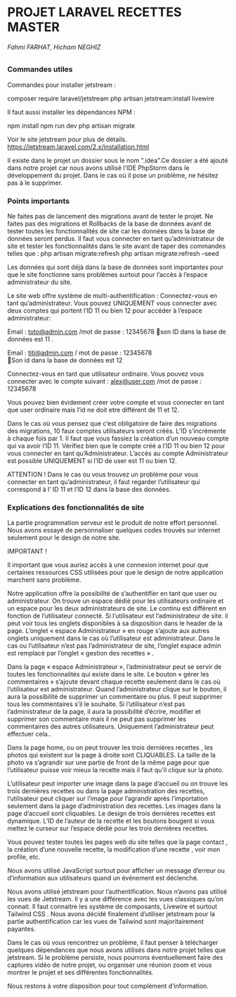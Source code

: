 # PROJET LARAVEL RECETTES MASTER
###### Fahmi FARHAT, Hicham NEGHIZ

### Commandes utiles

Commandes pour installer jetstream : 

composer require laravel/jetstream
php artisan jetstream:install livewire

 Il faut aussi installer les dépendances NPM :

 npm install npm run dev
 php artisan migrate 

Voir le site jetstream pour plus de détails. https://jetstream.laravel.com/2.x/installation.html

Il existe dans le projet un dossier sous le nom ".idea".Ce dossier a été ajouté dans notre projet car nous avons utilisé l'IDE PhpStorm dans le développement du projet. Dans le cas où il pose un problème, ne hésitez pas à le supprimer. 

### Points importants

Ne faites pas de lancement des migrations avant de tester le projet. 
Ne faites pas des migrations et Rollbacks de la base de données avant de tester toutes les fonctionnalités de site car les données dans la base de données seront perdus. Il faut vous connecter en tant qu’administrateur de site et tester  les fonctionnalités dans le site avant de taper des commandes telles que :
php artisan migrate:refresh
php artisan migrate:refresh –seed 

 Les données qui sont déjà dans la base de données sont importantes pour que le site fonctionne sans problèmes surtout pour l’accès à l’espace administrateur du site. 

Le site web offre système de multi-authentification : 
Connectez-vous en tant qu’administrateur. Vous pouvez UNIQUEMENT vous connecter avec deux comptes qui portent l’ID 11 ou bien 12 pour accéder à l’espace administrateur: 

Email : toto@admin.com  /mot de passe : 12345678 
son ID dans la base de données est 11 . 

Email : titi@admin.com / mot de passe : 12345678  
Son id dans la base de données est 12

Connectez-vous en tant que utilisateur ordinaire. Vous pouvez vous connecter avec le compte suivant :
alex@user.com /mot de passe : 12345678 

Vous pouvez  bien évidement créer votre compte et vous connecter en tant que user ordinaire mais l’id ne doit etre différent de 11 et 12.


Dans le cas où vous pensez que c’est obligatoire de faire des migrations des migrations, 10 faux comptes utilisateurs seront créés. L’ID s’incrémente à chaque fois par 1.  Il faut que vous fassiez la création d’un nouveau compte qui va avoir l’ID 11. Vérifiez bien que le compte créé a l’ID 11 ou bien 12 pour  vous connecter en tant qu’Administrateur.  L’accès au compte Administrateur est possible UNIQUEMENT si l’ID de user est 11 ou bien 12. 

ATTENTION !
Dans le cas ou vous trouvez un problème pour vous connecter en tant qu’administrateur, il faut regarder l’utilisateur qui correspond à l’ ID 11 et l’ID 12 dans la base des données.


### Explications des fonctionnalités de site 

La partie programmation serveur est le produit de notre effort personnel. Nous avons essayé de personnaliser quelques codes trouvés sur internet seulement pour le design de notre site. 

IMPORTANT !

Il important que vous auriez accès à une connexion internet pour que certaines ressources CSS utilisées pour que le design de notre application marchent sans problème. 

Notre application offre la possibilité de s’authentifier en tant que user ou administrateur. On trouve un espace dédié pour les utilisateurs ordinaire et un espace pour les deux administrateurs de site. Le continu est différent en fonction de l’utilisateur connecté. Si l’utilisateur est l’administrateur de site. il peut voir tous les onglets disponibles à sa disposition dans le header de la page. L’onglet « espace Administrateur »  en rouge s’ajoute aux autres onglets uniquement dans le cas où l’utilisateur est administrateur. Dans le cas ou l’utilisateur n’est pas l’administrateur de site, l’onglet espace admin est remplacé par l’onglet « gestion des recettes » . 

Dans la page « espace Administrateur », l’administrateur peut se servir de toutes les fonctionnalités qui existe dans le site. Le bouton « gérer les commentaires » s’ajoute devant chaque recette seulement dans le cas où l’utilisateur est administrateur. Quand l’administrateur clique sur le bouton, il aura la possibilité de supprimer un commentaire ou plus. Il peut supprimer tous les commentaires s’il le souhaite. Si l’utilisateur n’est pas l’administrateur de la page, il aura la possibilité d’écrire, modifier et supprimer son commentaire mais il ne peut pas supprimer les commentaires des autres utilisateurs. Uniquement l’administrateur peut effectuer cela.. 

Dans la page home, ou on peut trouver les trois dernières recettes , les photos qui existent sur la page à droite sont CLIQUABLES. La taille de la photo va s’agrandir sur une partie de front de la même page pour que l’utilisateur puisse voir mieux la recette mais il faut qu’il clique sur la photo. 

L’utilisateur peut importer une image dans la page d’accueil ou on trouve les trois dernières recettes ou dans la page administration des recettes, l’utilisateur peut cliquer sur l’image pour l’agrandir après l’importation seulement dans la page d’administration des recettes. Les images dans la page d’accueil sont cliquables. Le design de trois dernières recettes est dynamique. L’ID de l’auteur de la recette et les boutons bougent si vous mettez le curseur sur l’espace dédié pour les trois dernières recettes. 

Vous pouvez tester toutes les pages web du site telles que la page contact , la création d’une nouvelle recette, la modification d’une recette , voir mon profile, etc. 

Nous avons utilisé JavaScript surtout pour afficher un message d’erreur ou d’information aux utilisateurs quand un événement est déclenché.   

Nous avons utilisé jetstream pour l’authentification. Nous n’avons pas utilisé les vues de Jetstream. Il y a une différence avec les vues classiques qu’on connait. Il faut connaitre les système de composants, Livewire et surtout Tailwind CSS . Nous avons décidé finalement d’utiliser jetstream pour la partie authentification car les vues de Tailwind sont majoritairement payantes. 

Dans le cas où vous rencontrez un problème, il faut  penser à télécharger quelques dépendances que nous avons utilisés dans notre projet telles que jetstream. Si le problème persiste, nous pourrons éventuellement faire des captures vidéo de notre projet, ou organiser une réunion zoom et vous montrer le projet et ses différentes fonctionnalités. 

Nous restons à votre disposition pour tout complément d’information. 
